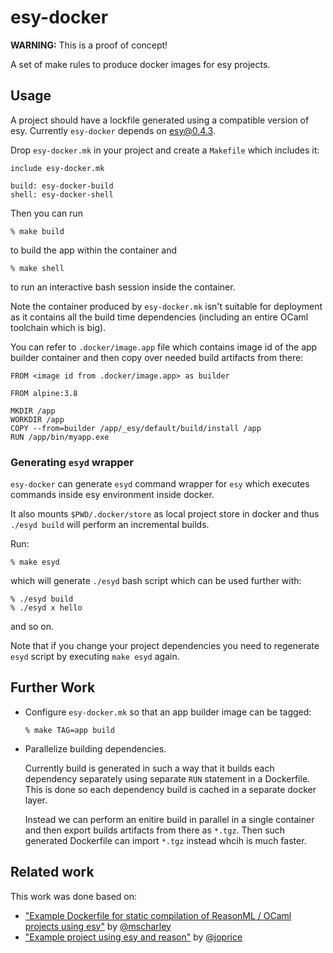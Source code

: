 # esy-docker

**WARNING:** This is a proof of concept!

A set of make rules to produce docker images for esy projects.

## Usage

A project should have a lockfile generated using a compatible version of esy.
Currently `esy-docker` depends on esy@0.4.3.

Drop `esy-docker.mk` in your project and create a `Makefile` which includes it:

    include esy-docker.mk

    build: esy-docker-build
    shell: esy-docker-shell

Then you can run

    % make build

to build the app within the container and

    % make shell

to run an interactive bash session inside the container.

Note the container produced by `esy-docker.mk` isn't suitable for deployment as
it contains all the build time dependencies (including an entire OCaml toolchain
which is big).

You can refer to `.docker/image.app` file which contains image id of the app
builder container and then copy over needed build artifacts from there:

    FROM <image id from .docker/image.app> as builder

    FROM alpine:3.8

    MKDIR /app
    WORKDIR /app
    COPY --from=builder /app/_esy/default/build/install /app
    RUN /app/bin/myapp.exe

### Generating `esyd` wrapper

`esy-docker` can generate `esyd` command wrapper for `esy` which executes
commands inside esy environment inside docker.

It also mounts `$PWD/.docker/store` as local project store in docker and thus
`./esyd build` will perform an incremental builds.

Run:

    % make esyd

which will generate `./esyd` bash script which can be used further with:

    % ./esyd build
    % ./esyd x hello

and so on.

Note that if you change your project dependencies you need to regenerate `esyd`
script by executing `make esyd` again.

## Further Work

- Configure `esy-docker.mk` so that an app builder image can be tagged:
  ```
  % make TAG=app build
  ```

- Parallelize building dependencies.

  Currently build is generated in such a way that it builds each dependency
  separately using separate `RUN` statement in a Dockerfile. This is done so
  each dependency build is cached in a separate docker layer.

  Instead we can perform an enitire build in parallel in a single container and
  then export builds artifacts from there as `*.tgz`. Then such generated
  Dockerfile can import `*.tgz` instead whcih is much faster.

## Related work

This work was done based on:

- ["Example Dockerfile for static compilation of ReasonML / OCaml projects using esy"][ref1]
  by [@mscharley][]
- ["Example project using esy and reason"][ref2]
  by [@joprice][]

[ref1]: https://gist.github.com/mscharley/b9e7e9d4038938a54278a73ea929f5fc
[ref2]: https://github.com/joprice/reason-esy-example
[@joprice]: https://github.com/joprice
[@mscharley]: https://github.com/mscharley

